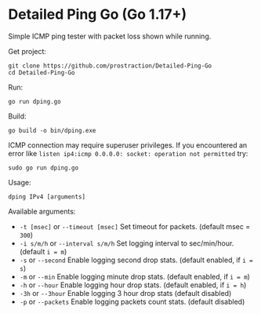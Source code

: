 # Detailed Ping Go (Go 1.17+)
Simple ICMP ping tester with packet loss shown while running.

Get project:
```
git clone https://github.com/prostraction/Detailed-Ping-Go
cd Detailed-Ping-Go
```

Run:
```
go run dping.go
```

Build:
```
go build -o bin/dping.exe
```

ICMP connection may require superuser privileges. If you encountered an error like `listen ip4:icmp 0.0.0.0: socket: operation not permitted` try:
```
sudo go run dping.go
```

Usage: 
```
dping IPv4 [arguments]
```

Available arguments:
-   `-t [msec]` or `--timeout [msec]`   Set timeout for packets.              (default msec = `300`)
-   `-i s/m/h` or `--interval s/m/h`    Set logging interval to sec/min/hour. (default `i = m`)
-   `-s` or `--second`                  Enable logging second drop stats.     (default enabled, if `i = s`)
-   `-m` or `--min`                     Enable logging minute drop stats.     (default enabled, if `i = m`)
-   `-h` or `--hour`                    Enable logging hour drop stats.       (default enabled, if `i = h`)
-   `-3h` or `--3hour`                  Enable logging 3 hour drop stats      (default disabled)
-   `-p` or `--packets`                 Enable logging packets count stats.   (default disabled)

